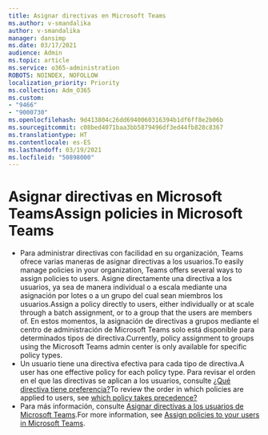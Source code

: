 ```yaml
---
title: Asignar directivas en Microsoft Teams
ms.author: v-smandalika
author: v-smandalika
manager: dansimp
ms.date: 03/17/2021
audience: Admin
ms.topic: article
ms.service: o365-administration
ROBOTS: NOINDEX, NOFOLLOW
localization_priority: Priority
ms.collection: Adm_O365
ms.custom:
- "9466"
- "9000730"
ms.openlocfilehash: 9d413804c26dd6940060316394b1df6ff8e2b06b
ms.sourcegitcommit: c08bed4071baa3bb5879496df3ed44fb828c8367
ms.translationtype: HT
ms.contentlocale: es-ES
ms.lasthandoff: 03/19/2021
ms.locfileid: "50898000"
---
```

# <a name="assign-policies-in-microsoft-teams"></a><span data-ttu-id="7877e-102">Asignar directivas en Microsoft Teams</span><span class="sxs-lookup"><span data-stu-id="7877e-102">Assign policies in Microsoft Teams</span></span>

- <span data-ttu-id="7877e-103">Para administrar directivas con facilidad en su organización, Teams ofrece varias maneras de asignar directivas a los usuarios.</span><span class="sxs-lookup"><span data-stu-id="7877e-103">To easily manage policies in your organization, Teams offers several ways to assign policies to users.</span></span> <span data-ttu-id="7877e-104">Asigne directamente una directiva a los usuarios, ya sea de manera individual o a escala mediante una asignación por lotes o a un grupo del cual sean miembros los usuarios.</span><span class="sxs-lookup"><span data-stu-id="7877e-104">Assign a policy directly to users, either individually or at scale through a batch assignment, or to a group that the users are members of.</span></span>  <span data-ttu-id="7877e-105">En estos momentos, la asignación de directivas a grupos mediante el centro de administración de Microsoft Teams solo está disponible para determinados tipos de directiva.</span><span class="sxs-lookup"><span data-stu-id="7877e-105">Currently, policy assignment to groups using the Microsoft Teams admin center is only available for specific policy types.</span></span> 
- <span data-ttu-id="7877e-106">Un usuario tiene una directiva efectiva para cada tipo de directiva.</span><span class="sxs-lookup"><span data-stu-id="7877e-106">A user has one effective policy for each policy type.</span></span> <span data-ttu-id="7877e-107">Para revisar el orden en el que las directivas se aplican a los usuarios, consulte [¿Qué directiva tiene preferencia?](https://docs.microsoft.com/microsoftteams/assign-policies#which-policy-takes-precedence)</span><span class="sxs-lookup"><span data-stu-id="7877e-107">To review the order in which policies are applied to users, see [which policy takes precedence?](https://docs.microsoft.com/microsoftteams/assign-policies#which-policy-takes-precedence)</span></span>
- <span data-ttu-id="7877e-108">Para más información, consulte [Asignar directivas a los usuarios de Microsoft Teams](https://docs.microsoft.com/microsoftteams/assign-policies).</span><span class="sxs-lookup"><span data-stu-id="7877e-108">For more information, see [Assign policies to your users in Microsoft Teams](https://docs.microsoft.com/microsoftteams/assign-policies).</span></span>